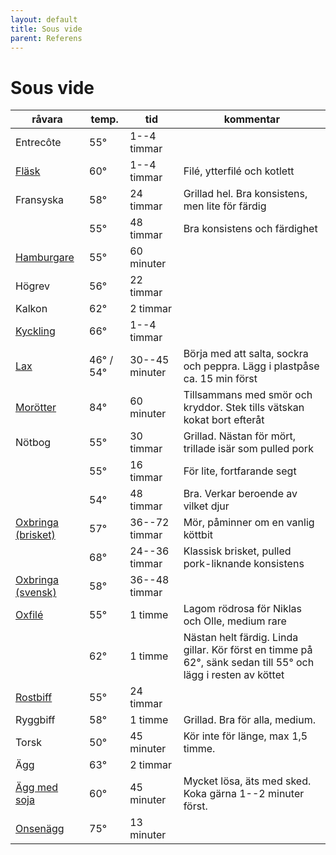 ```yaml
---
layout: default
title: Sous vide
parent: Referens
---
```

# Sous vide

<!-- Spara filen med CMD+K S för att undvika automatformattering -->

| **råvara** | **temp.** | **tid** | **kommentar** |
| --------- | --- | -------- | ------------------ |
| Entrecôte | 55° | 1--4 timmar | |
| [Fläsk](http://www.seriouseats.com/2016/04/food-lab-complete-guide-to-sous-vide-pork-chops.html#time)       | 60° | 1--4 timmar    | Filé, ytterfilé och kotlett |
| Fransyska | 58° | 24 timmar   | Grillad hel. Bra konsistens, men lite för färdig |
|           | 55° | 48 timmar   | Bra konsistens och färdighet |
| [Hamburgare](http://www.seriouseats.com/recipes/2010/06/sous-vide-burgers-recipe.html)                      | 55° | 60 minuter     | |
| Högrev    | 56° | 22 timmar   | |
| Kalkon    | 62° | 2 timmar    | |
| [Kyckling](http://www.seriouseats.com/2015/07/the-food-lab-complete-guide-to-sous-vide-chicken-breast.html) | 66° | 1--4 timmar | |
| [Lax](http://www.seriouseats.com/recipes/2016/08/sous-vide-salmon-recipe.html) | 46° / 54° | 30--45 minuter | Börja med att salta, sockra och peppra. Lägg i plastpåse ca. 15 min först |
| [Morötter](http://www.seriouseats.com/recipes/2010/06/sous-vide-glazed-carrots-recipe.html) | 84° | 60 minuter | Tillsammans med smör och kryddor. Stek tills vätskan kokat bort efteråt |
| Nötbog    | 55° | 30 timmar   | Grillad. Nästan för mört, trillade isär som pulled pork |
|           | 55° | 16 timmar   | För lite, fortfarande segt |
|           | 54° | 48 timmar   | Bra. Verkar beroende av vilket djur |
| [Oxbringa (brisket)](https://www.seriouseats.com/recipes/2016/08/sous-vide-barbecue-smoked-bbq-brisket-texas-recipe.html) | 57° | 36--72 timmar  | Mör, påminner om en vanlig köttbit |
|                                                                                                                           | 68° | 24--36 timmar  | Klassisk brisket, pulled pork-liknande konsistens |
| [Oxbringa (svensk)](http://niklash.blogspot.se/2014/12/sous-vide-oxbringa-med-pepparrotssas.html) | 58° | 36--48 timmar | |
| [Oxfilé](http://www.seriouseats.com/2015/06/food-lab-complete-guide-to-sous-vide-steak.html) | 55° | 1 timme | Lagom rödrosa för Niklas och Olle, medium rare |
|                                                                                              | 62° | 1 timme | Nästan helt färdig. Linda gillar. Kör först en timme på 62°, sänk sedan till 55° och lägg i resten av köttet |
| [Rostbiff](http://www.barariktigmat.se/index.php/teknik/sous-vide/item/353-rostbiff-sous-vide-och-vad-man-gor-med-den) | 55° | 24 timmar      ||
| Ryggbiff  | 58° | 1 timme     | Grillad. Bra för alla, medium.|
| Torsk     | 50° | 45 minuter  | Kör inte för länge, max 1,5 timme.|
| Ägg       | 63° | 2 timmar    | |
| [Ägg med soja](http://www.seriouseats.com/recipes/2014/09/singapore-style-soft-cooked-eggs-with-kaya-jam-and-toast-recipe.html) | 60° | 45 minuter | Mycket lösa, äts med sked. Koka gärna 1--2 minuter först.|
| [Onsenägg](http://www.seriouseats.com/2016/08/how-to-make-onsen-tamago-japanese-poached-egg.html) | 75° | 13 minuter | |

